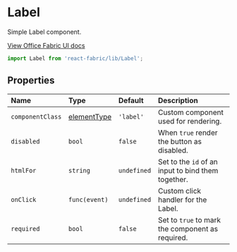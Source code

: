 # Label

Simple Label component.

<a href="http://dev.office.com/fabric/components/label" target="_blank">View Office Fabric UI docs</a>

```jsx
import Label from 'react-fabric/lib/Label';
```

## Properties

| Name             | Type             | Default     | Description                                        |
| :-----           | :-----           | :-----      | :-----                                             |
| `componentClass` | [elementType][1] | `'label'`   | Custom component used for rendering.               |
| `disabled`       | `bool`           | `false`     | When `true` render the button as disabled.         |
| `htmlFor`        | `string`         | `undefined` | Set to the `id` of an input to bind them together. |
| `onClick`        | `func(event)`    | `undefined` | Custom click handler for the Label.                |
| `required`       | `bool`           | `false`     | Set to `true` to mark the component as required.   |

[1]: https://github.com/react-bootstrap/react-prop-types#elementtype
